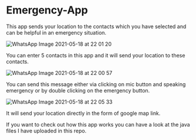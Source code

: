 # Emergency-App
This app sends your location to the contacts which you have selected and can be helpful in an emergency situation.

![WhatsApp Image 2021-05-18 at 22 01 20](https://user-images.githubusercontent.com/70546614/118690263-846d7a00-b825-11eb-9498-b923111ad1fd.jpeg)

You can enter 5 contacts in this app and it will send your location to these contacts.

![WhatsApp Image 2021-05-18 at 22 00 57](https://user-images.githubusercontent.com/70546614/118690735-f6de5a00-b825-11eb-88ab-e3b765a6b238.jpeg)

You can send this message either via clicking on mic button and speaking emergency or by double clicking on the emergency button.

![WhatsApp Image 2021-05-18 at 22 05 33](https://user-images.githubusercontent.com/70546614/118691000-43c23080-b826-11eb-905f-98a7b29590bc.jpeg)

It will send your location directly in the form of google map link.

If you want to check out how this app works you can have a look at the java files I have uploaded in this repo.

